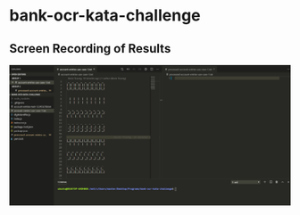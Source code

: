 # bank-ocr-kata-challenge

## Screen Recording of Results
![Recording of Results](bank-ocr-kata-recording.gif)
